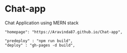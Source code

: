 # Chat-app
Chat Application using MERN stack

    "homepage": "https://Aravinda87.github.io/Chat-app",

    "predeploy" : "npm run build",
    "deploy" : "gh-pages -d build",